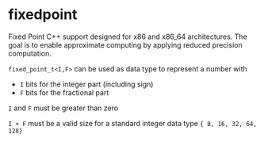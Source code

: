 # fixedpoint
Fixed Point C++ support designed for x86 and x86_64 architectures.
The goal is to enable approximate computing by applying reduced precision computation.

`fixed_point_t<I,F>` can be used as data type to represent a number with
 - `I` bits for the integer part (including sign)
 - `F` bits for the fractional part

`I` and `F` must be greater than zero

`I + F` must be a valid size for a standard integer data type
`{ 8, 16, 32, 64, 128}`
